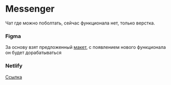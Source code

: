 # Messenger
Чат где можно поболтать, сейчас функционала нет, только верстка.

### Figma

За основу взят предложенный [макет](https://www.figma.com/file/CxAccMkaVNIXomDaCaO9Az/Chat_external_link-(Copy)?type=design&node-id=1-486&mode=design&t=GLxPqpekzIa1iVhj-0
), с появлением нового функционала он будет дорабатываться


### Netlify
[Ссылка](https://soft-dragon-190c4e.netlify.app/)
